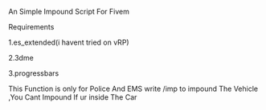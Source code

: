 An Simple Impound Script For Fivem

Requirements 


1.es_extended(i havent tried on vRP)


2.3dme


3.progressbars



This Function is only for Police And EMS
write /imp to impound The Vehicle
,You Cant Impound If ur inside The Car
